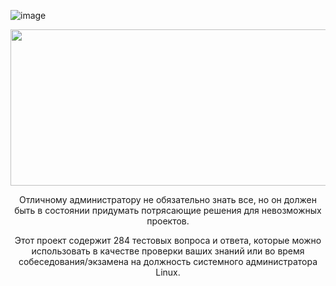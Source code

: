 
![image](https://github.com/user-attachments/assets/a8687117-5603-464b-94ff-097c0da90ab5)

<p align="center">
<img width="800" height="250" src="https://github.com/ikozhuhar/sysadmin_skills/blob/main/sysadmin_preview.png">
</p>

<p align="center">
Отличному администратору не обязательно знать все, но он должен быть в состоянии придумать потрясающие решения для невозможных проектов.
</p>

<p align="center">
Этот проект содержит 284 тестовых вопроса и ответа, которые можно использовать в качестве проверки ваших знаний или во время собеседования/экзамена на ​​должность системного администратора Linux.
</p>
